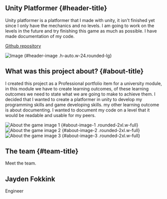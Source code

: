 ## Unity Platformer {#header-title}

<p id="header-text">
Unity platformer is a platformer that I made with unity, it isn't finished yet since I only have the mechanics and no levels. I am going to work on the levels in the future and try finishing this game as much as possible. I have made documentation of my code.</p>

<a href="https://github.com/JaydenDF/StellaRush" id="header-giethub-link" target="_blank" class="py-4 px-6 md:px-9 lg:px-6 xl:px-9 leading-normal border inline-block transition bg-primary border-primary text-white hover:bg-opacity-80 rounded-lg">
Github repository
</a>

![Image](/images/UnityPlatformerMechanics.png) {#header-image .h-auto.w-24.rounded-lg}

## What was this project about? {#about-title}

<p id="about-text">
I created this project as a Professional portfolio item for a university module, in this module we have to create learning outcomes, of these learning outcomes we need to state what we are going to make to achieve them. I decided that I wanted to create a platformer in unity to develop my programming skills and game developing skills. my other learning outcome is about documenting. I wanted to document my code on a level that it would be readable and usable for my peers.</p>

![About the game image 1](/images/JumpPad.png) {#about-image-1 .rounded-2xl.w-full}
![About the game image 2](/images/MovingPlatform.png) {#about-image-2 .rounded-2xl.w-full}
![About the game image 3](/images/WindBox.png) {#about-image-3 .rounded-2xl.w-full}

## The team {#team-title}

<p id="team-text">
Meet the team.
</p>

<div class="grid grid-cols-1 md:grid-cols-2 lg:grid-cols-3 gap-4" id="team-members">
    <div class="border-gray-200 border p-4 rounded-lg flex items-center">
        <div class="flex-grow">
            <h2 class="text-gray-900 title-font font-medium">Jayden Fokkink</h2>
            <p class="text-gray-500">Engineer</p>
        </div>
    </div>
</div>
